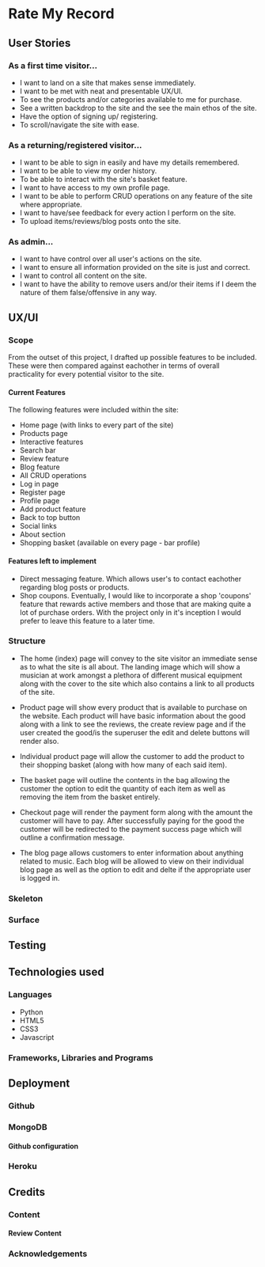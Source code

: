 # Rate My Record


## User Stories 
### As a first time visitor...

- I want to land on a site that makes sense immediately.
- I want to be met with neat and presentable UX/UI.
- To see the products and/or categories available to me for purchase.
- See a written backdrop to the site and the see the main ethos of the site.
- Have the option of signing up/ registering.
- To scroll/navigate the site with ease.

### As a returning/registered visitor...

- I want to be able to sign in easily and have my details remembered.
- I want to be able to view my order history.
- To be able to interact with the site's basket feature.
- I want to have access to my own profile page.
- I want to be able to perform CRUD operations on any feature of the site where appropriate.
- I want to have/see feedback for every action I perform on the site.
- To upload items/reviews/blog posts onto the site.

### As admin...

- I want to have control over all user's actions on the site.
- I want to ensure all information provided on the site is just and correct.
- I want to control all content on the site.
- I want to have the ability to remove users and/or their items if I deem the nature of them false/offensive in any way.



## UX/UI

### Scope
From the outset of this project, I drafted up possible features to be included. These were then compared against eachother in terms of overall practicality for every potential visitor to the site.


#### Current Features

The following features were included within the site:

- Home page (with links to every part of the site)
- Products page 
- Interactive features
- Search bar
- Review feature
- Blog feature 
- All CRUD operations
- Log in page
- Register page
- Profile page
- Add product feature
- Back to top button
- Social links
- About section
- Shopping basket (available on every page - bar profile)

#### Features left to implement

- Direct messaging feature. Which allows user's to contact eachother regarding blog posts or products.
- Shop coupons. Eventually, I would like to incorporate a shop 'coupons' feature that rewards active members and those that are making quite a lot of purchase orders. With the project only in it's inception I would prefer to leave this feature to a later time.


### Structure

- The home (index) page will convey to the site visitor an immediate sense as to what the site is all about. The landing image which will show a musician at work amongst a plethora of different musical equipment along with the cover to the site which also contains a link to all products of the site.

- Product page will show every product that is available to purchase on the website. Each product will have basic information about the good along with a link to see the reviews, the create review page and if the user created the good/is the superuser the edit and delete buttons will render also.

- Individual product page will allow the customer to add the product to their shopping basket (along with how many of each said item).

- The basket page will outline the contents in the bag allowing the customer the option to edit the quantity of each item as well as removing the item from the basket entirely.

- Checkout page will render the payment form along with the amount the customer will have to pay. After successfully paying for the good the customer will be redirected to the payment success page which will outline a confirmation message.

- The blog page allows customers to enter information about anything related to music. Each blog will be allowed to view on their individual blog page as well as the option to edit and delte if the appropriate user is logged in.



### Skeleton



### Surface


## Testing


## Technologies used

### Languages

- Python 
- HTML5
- CSS3
- Javascript

### Frameworks, Libraries and Programs


## Deployment 



### Github


### MongoDB


#### Github configuration



### Heroku 



## Credits

### Content


#### Review Content


### Acknowledgements
